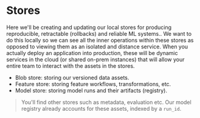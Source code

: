 # Stores

Here we'll be creating and updating our local stores for producing reproducible, retractable (rollbacks) and reliable ML systems.. We want to do this locally so we can see all the inner operations within these stores as opposed to viewing them as an isolated and distance service. When you actually deploy an application into production, these will be dynamic services in the cloud (or shared on-prem instances) that will allow your entire team to interact with the assets in the stores.

- Blob store: storing our versioned data assets.
- Feature store: storing feature workflows, transformations, etc.
- Model store: storing model runs and their artifacts (registry).

> You'll find other stores such as metadata, evaluation etc. Our model registry already accounts for these assets, indexed by a `run_id`.